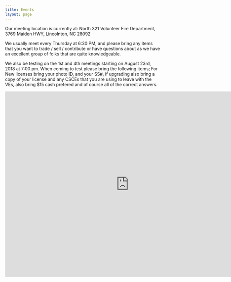 ```yaml
---
title: Events
layout: page
---
```


Our meeting location is currently at:
North 321 Volunteer Fire Department,
3769 Maiden HWY,
Lincolnton, NC 28092 

We usually meet every Thursday at 6:30 PM, and please bring any items that you want to trade / sell / contribute or have questions about as we have an excellent group of folks that are quite knowledgeable.

We also be testing on the 1st and 4th meetings starting on August 23rd, 2018 at 7:00 pm. When coming to test please bring the following items; For New licenses bring your photo ID, and your SS#, if upgrading also bring a copy of your license and any CSCEs that you are using to leave with the VEs, also bring $15 cash prefered and of course all of the correct answers.

<iframe src="https://calendar.google.com/calendar/b/1/embed?height=600&amp;wkst=1&amp;bgcolor=%23FFFFFF&amp;src=kt4nc.carc%40gmail.com&amp;color=%231B887A&amp;ctz=America%2FNew_York" style="border-width:0" width="800" height="600" frameborder="0" scrolling="no"></iframe>

